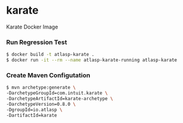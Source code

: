 # karate
Karate Docker Image

### Run Regression Test

```sh
$ docker build -t atlasp-karate .
$ docker run -it --rm --name atlasp-karate-running atlasp-karate
```

### Create Maven Configutation

```sh
$ mvn archetype:generate \
-DarchetypeGroupId=com.intuit.karate \
-DarchetypeArtifactId=karate-archetype \
-DarchetypeVersion=0.8.0 \
-DgroupId=io.atlasp \
-DartifactId=karate
```
